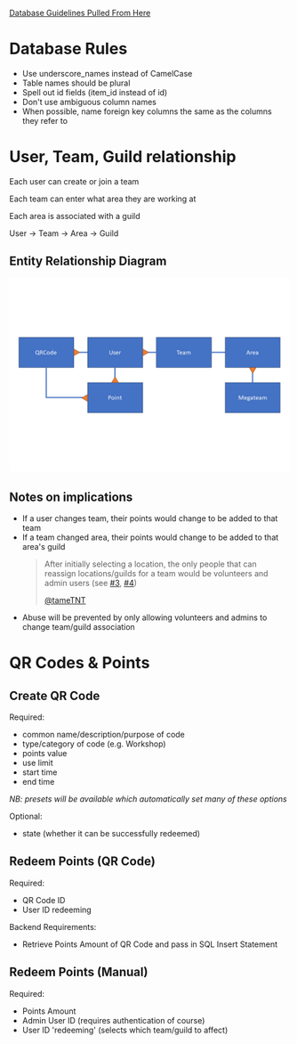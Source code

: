 [Database Guidelines Pulled From Here](https://dev.to/ovid/database-naming-standards-2061)

# Database Rules

- Use underscore_names instead of CamelCase
- Table names should be plural
- Spell out id fields (item_id instead of id)
- Don't use ambiguous column names
- When possible, name foreign key columns the same as the columns they refer to

# User, Team, Guild relationship

Each user can create or join a team

Each team can enter what area they are working at

Each area is associated with a guild

User -> Team -> Area -> Guild

## Entity Relationship Diagram

![img.png](database_entity_relationship_diagram.png)

## Notes on implications

- If a user changes team, their points would change to be added to that team
- If a team changed area, their points would change to be added to that area's guild
  > After initially selecting a location, the only people that can reassign locations/guilds for a team would be volunteers and admin users (see [#3](https://github.com/ducompsoc/durhack-guilds/issues/3), [#4](https://github.com/ducompsoc/durhack-guilds/issues/4))
  > 
  > [@tameTNT](https://github.com/ducompsoc/durhack-guilds/commit/adc509d79f99c4e7d4cd88d3944f34c28bfc0da7#r116757013)
- Abuse will be prevented by only allowing volunteers and admins to change team/guild association

# QR Codes & Points
## Create QR Code

Required:

- common name/description/purpose of code
- type/category of code (e.g. Workshop)
- points value
- use limit
- start time
- end time

_NB: presets will be available which automatically set many of these options_

Optional:

- state (whether it can be successfully redeemed)

## Redeem Points (QR Code)

Required:

- QR Code ID
- User ID redeeming

Backend Requirements:

- Retrieve Points Amount of QR Code and pass in SQL Insert Statement

## Redeem Points (Manual)

Required:

- Points Amount
- Admin User ID (requires authentication of course)
- User ID 'redeeming' (selects which team/guild to affect)
